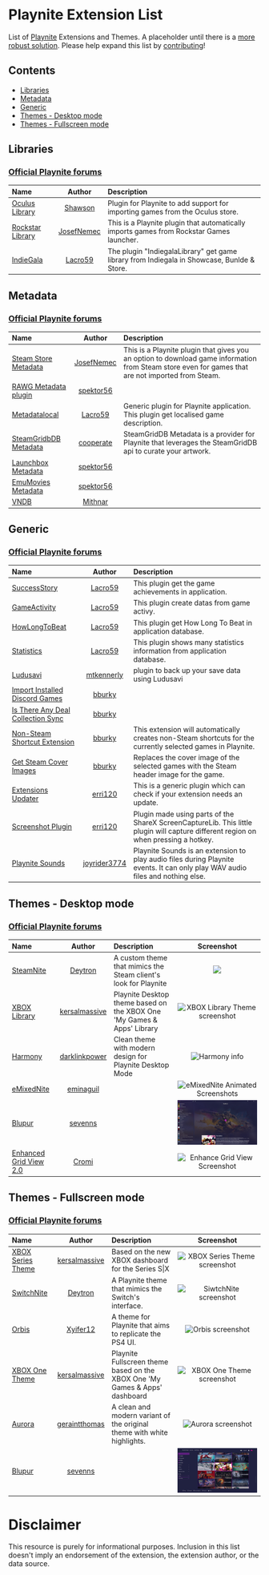 # Playnite Extension List
List of [Playnite](https://playnite.link/) Extensions and Themes. A placeholder until there is a [more robust solution](https://github.com/JosefNemec/Playnite/issues/593). Please help expand this list by [contributing](https://github.com/scowalt/PlayniteExtensionList/pulls)!

## Contents

 - [Libraries](#libraries)
 - [Metadata](#metadata)
 - [Generic](#generic)
 - [Themes - Desktop mode](#themes---desktop-mode)
 - [Themes - Fullscreen mode](#themes---fullscreen-mode)

## Libraries
### [Official Playnite forums](https://playnite.link/forum/forum-7.html)
| Name | Author | Description |
|:-----|:------:|:------------|
| [Oculus Library](https://github.com/Shawson/Playnite-OculusLibrary) | [Shawson](https://github.com/Shawson) | Plugin for Playnite to add support for importing games from the Oculus store. |
| [Rockstar Library](https://github.com/JosefNemec/PlaynitePlugin-RockstarLibrary) | [JosefNemec](https://github.com/JosefNemec) | This is a Playnite plugin that automatically imports games from Rockstar Games launcher.
| [IndieGala](https://github.com/Lacro59/playnite-indiegala-plugin) | [Lacro59](https://github.com/Lacro59) | The plugin "IndiegalaLibrary" get game library from Indiegala in Showcase, Bunlde & Store. |

## Metadata
### [Official Playnite forums](https://playnite.link/forum/forum-17.html)

| Name | Author | Description |
|:-----|:------:|:------------|
| [Steam Store Metadata](https://github.com/JosefNemec/PlaynitePlugin-SteamStoreMetadata) | [JosefNemec](https://github.com/JosefNemec) | This is a Playnite plugin that gives you an option to download game information from Steam store even for games that are not imported from Steam. |
| [RAWG Metadata plugin](https://github.com/spektor56/RAWGPlaynitePlugin) | [spektor56](https://github.com/spektor56) | |
| [Metadatalocal](https://github.com/Lacro59/playnite-metadatalocal-plugin) | [Lacro59](https://github.com/Lacro59) | Generic plugin for Playnite application. This plugin get localised game description. |
| [SteamGridbDB Metadata](https://github.com/cooperate/SteamGridDBMetadata) | [cooperate](https://github.com/cooperate) | SteamGridDB Metadata is a provider for Playnite that leverages the SteamGridDB api to curate your artwork. |
| [Launchbox Metadata](https://github.com/spektor56/LBGDBPlaynitePlugin) | [spektor56](https://github.com/spektor56) |
| [EmuMovies Metadata](https://github.com/spektor56/EmuMoviesPlaynitePlugin) | [spektor56](https://github.com/spektor56) |
| [VNDB](https://github.com/Mithnar/PlayniteVndb) | [Mithnar](https://github.com/Mithnar) |

## Generic
### [Official Playnite forums](https://playnite.link/forum/forum-6.html)
| Name | Author | Description |
|:-----|:------:|:------------|
| [SuccessStory](https://github.com/Lacro59/playnite-successstory-plugin) | [Lacro59](https://github.com/Lacro59) | This plugin get the game achievements in application. |
| [GameActivity](https://github.com/Lacro59/playnite-gameactivity-plugin) | [Lacro59](https://github.com/Lacro59) | This plugin create datas from game activy.
| [HowLongToBeat](https://github.com/Lacro59/playnite-howlongtobeat-plugin) | [Lacro59](https://github.com/Lacro59) | This plugin get How Long To Beat in application database. |
| [Statistics](https://github.com/Lacro59/playnite-statistics-plugin) | [Lacro59](https://github.com/Lacro59) | This plugin shows many statistics information from application database. |
| [Ludusavi](https://github.com/mtkennerly/ludusavi-playnite) | [mtkennerly](https://github.com/mtkennerly) | plugin to back up your save data using Ludusavi |
| [Import Installed Discord Games](https://gist.github.com/bburky/43e666b2f6bb6db4c42b5ecd93f7af38) | [bburky](https://gist.github.com/bburky) | |
| [Is There Any Deal Collection Sync](https://gist.github.com/bburky/38c29a5fd8fbf2fc72ef77d553d09c6a) | [bburky](https://gist.github.com/bburky) | |
| [Non-Steam Shortcut Extension](https://github.com/bburky/playnite-non-steam-shortcuts) | [bburky](https://github.com/bburky) | This extension will automatically creates non-Steam shortcuts for the currently selected games in Playnite. |
| [Get Steam Cover Images](https://gist.github.com/bburky/464543d4c6662c66ad6088d06ced50ce) | [bburky](https://gist.github.com/bburky) | Replaces the cover image of the selected games with the Steam header image for the game. |
| [Extensions Updater](https://github.com/erri120/Playnite.Extensions#extensions-updater) | [erri120](https://github.com/erri120) | This is a generic plugin which can check if your extension needs an update.
| [Screenshot Plugin](https://github.com/erri120/Playnite.Extensions#screenshot-plugin) | [erri120](https://github.com/erri120) | Plugin made using parts of the ShareX ScreenCaptureLib. This little plugin will capture different region on when pressing a hotkey.
| [Playnite Sounds](https://github.com/joyrider3774/PlayniteSound) | [joyrider3774](https://github.com/joyrider3774) | Playnite Sounds is an extension to play audio files during Playnite events. It can only play WAV audio files and nothing else.

## Themes - Desktop mode
### [Official Playnite forums](https://playnite.link/forum/forum-8.html)
| Name | Author | Description | Screenshot |
|:-----|:------:|:------------|:----------:|
| [SteamNite](https://github.com/Deytron/SteamNite) | [Deytron](https://github.com/Deytron) | A custom theme that mimics the Steam client's look for Playnite | ![](https://camo.githubusercontent.com/764187708b3494b8c57e159da917a139d2734455b87c1f881f8ec5eb2788eff4/68747470733a2f2f692e696d6775722e636f6d2f586232507177372e706e67)
| [XBOX Library](https://playnite.link/forum/thread-312.html) | [kersalmassive](https://playnite.link/forum/user-1606.html) | Playnite Desktop theme based on the XBOX One 'My Games & Apps' Library | ![XBOX Library Theme screenshot](res/XboxLibrary.jpg)
| [Harmony](https://github.com/darklinkpower/Harmony) | [darklinkpower](https://github.com/darklinkpower) | Clean theme with modern design for Playnite Desktop Mode | ![Harmony info](https://camo.githubusercontent.com/7a9cf50922f163b0e352a068b3985c1836fc6c61350b5e92fa87b8ddb41cb47f/68747470733a2f2f692e696d6775722e636f6d2f79645a6b4b79412e6a7067)
| [eMixedNite](https://playnite.link/forum/thread-337.html) | [eminaguil](https://playnite.link/forum/user-725.html) | | ![eMixedNite Animated Screenshots](res/eMixedNite.gif)
| [Blupur](https://github.com/sevenns/Playnite-Blupur-Theme) | [sevenns](https://github.com/sevenns) | | ![Blupur screenshot](https://raw.githubusercontent.com/sevenns/Playnite-Blupur-Theme/master/Desktop/Blupur/preview.jpg)
| [Enhanced Grid View 2.0](https://playnite.link/forum/thread-311.html) | [Cromi](https://playnite.link/forum/user-1612.html) | | ![Enhance Grid View Screenshot](res/EnhancedGridView.jpg)

## Themes - Fullscreen mode
### [Official Playnite forums](https://playnite.link/forum/forum-12.html)
| Name | Author | Description | Screenshot |
|:-----|:------:|:------------|:----------:|
| [XBOX Series Theme](https://playnite.link/forum/thread-397.html) | [kersalmassive](https://playnite.link/forum/user-1606.html) | Based on the new XBOX dashboard for the Series S\|X | ![XBOX Series Theme screenshot](res/XboxSeriesTheme.jpg) |
| [SwitchNite](https://github.com/Deytron/SwitchNite) | [Deytron](https://github.com/Deytron) | A Playnite theme that mimics the Switch's interface. | ![SiwtchNite screenshot](https://camo.githubusercontent.com/e047cde43af67779215839f595cf31e38d9593bce3e05cf7eee80897209b363c/68747470733a2f2f692e696d6775722e636f6d2f776f51627270762e706e67)
| [Orbis](https://gitlab.com/xyifer12/orbis-playnite-theme) | [Xyifer12](https://gitlab.com/xyifer12) | A theme for Playnite that aims to replicate the PS4 UI. | ![Orbis screenshot](https://cdn.discordapp.com/attachments/403841633310867456/683388764797534271/1.png)
| [XBOX One Theme](https://playnite.link/forum/thread-325.html) | [kersalmassive](https://playnite.link/forum/user-1606.html) | Playnite Fullscreen theme based on the XBOX One 'My Games & Apps' dashboard | ![XBOX One Theme screenshot](res/XboxOneTheme.jpg) |
| [Aurora](https://playnite.link/forum/thread-255.html) | [geraintthomas](https://playnite.link/forum/user-1060.html) | A clean and modern variant of the original theme with white highlights. | ![Aurora screenshot](res/Aurora.png)
| [Blupur](https://github.com/sevenns/Playnite-Blupur-Theme) | [sevenns](https://github.com/sevenns) | | ![Blupur screenshot](https://raw.githubusercontent.com/sevenns/Playnite-Blupur-Theme/master/Fullscreen/Blupur/preview.jpg)

# Disclaimer

This resource is purely for informational purposes. Inclusion in this list doesn't imply an endorsement of the extension, the extension author, or the data source.
